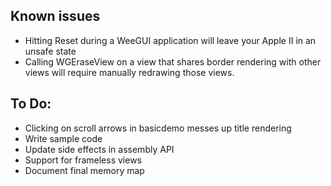 
Known issues
------------

- Hitting Reset during a WeeGUI application will leave your Apple II in an unsafe state
- Calling WGEraseView on a view that shares border rendering with other views will require manually redrawing those views.


To Do:
------
- Clicking on scroll arrows in basicdemo messes up title rendering
- Write sample code
- Update side effects in assembly API
- Support for frameless views
- Document final memory map

